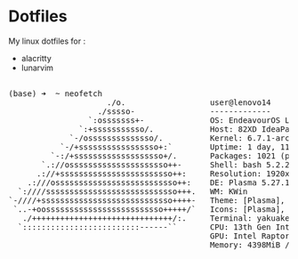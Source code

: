 # Dotfiles
My linux dotfiles for :
- alacritty
- lunarvim

<pre>

(base) ➜  ~ neofetch
                     ./o.                  user@lenovo14 
                   ./sssso-                ------------- 
                 `:osssssss+-              OS: EndeavourOS Linux x86_64 
               `:+sssssssssso/.            Host: 82XD IdeaPad Slim 5 14IRL8 
             `-/ossssssssssssso/.          Kernel: 6.7.1-arch1-1 
           `-/+sssssssssssssssso+:`        Uptime: 1 day, 11 hours, 20 mins 
         `-:/+sssssssssssssssssso+/.       Packages: 1021 (pacman) 
       `.://osssssssssssssssssssso++-      Shell: bash 5.2.26 
      .://+ssssssssssssssssssssssso++:     Resolution: 1920x1200 
    .:///ossssssssssssssssssssssssso++:    DE: Plasma 5.27.10 
  `:////ssssssssssssssssssssssssssso+++.   WM: KWin 
`-////+ssssssssssssssssssssssssssso++++-   Theme: [Plasma], Breeze [GTK2/3] 
 `..-+oosssssssssssssssssssssssso+++++/`   Icons: [Plasma], breeze [GTK2/3] 
   ./++++++++++++++++++++++++++++++/:.     Terminal: yakuake 
  `:::::::::::::::::::::::::------``       CPU: 13th Gen Intel i5-13420H (12) @ 4.600GHz 
                                           GPU: Intel Raptor Lake-P [UHD Graphics] 
                                           Memory: 4398MiB / 15720MiB 
</pre>


